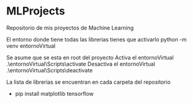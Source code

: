 # MLProjects

Repositorio de mis proyectos de Machine Learning

El entorno donde tiene todas las librerias tienes que activarlo
python -m venv entornoVirtual

Se asume que se esta en root del proyecto
Activa el entornoVirtual
.\entornoVirtual\Scripts\activate
Desactiva el entornoVirtual
.\entornoVirtual\Scripts\deactivate

La lista de librerias se encuentran en cada carpeta del repositorio

- pip install matplotlib tensorflow
